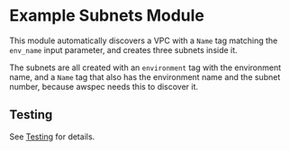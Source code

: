 # Example Subnets Module

This module automatically discovers a VPC with a `Name` tag matching the
`env_name` input parameter, and creates three subnets inside it.

The subnets are all created with an `environment` tag with the environment name,
and a `Name` tag that also has the environment name and the subnet number,
because awspec needs this to discover it.

## Testing

See [Testing](../README.md#testing) for details.
